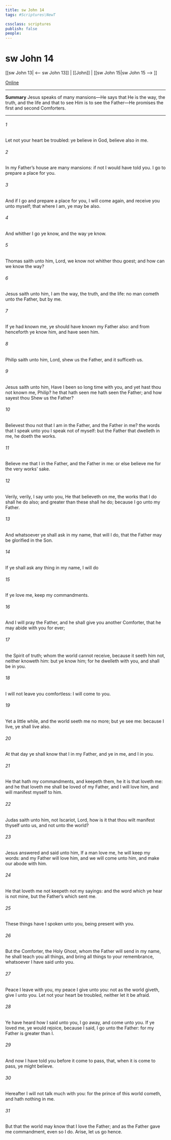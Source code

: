 ```yaml
---
title: sw John 14
tags: #Scriptures\NewT

cssclass: scriptures
publish: false
people:
---
```


# sw John 14
[[sw John 13| <-- sw John 13]] | [[John]] | [[sw John 15|sw John 15 --> ]]

[Online](https://churchofjesuschrist.org/study/scriptures/nt/john/14?lang=eng)

---
__Summary__
Jesus speaks of many mansions—He says that He is the way, the truth, and the life and that to see Him is to see the Father—He promises the first and second Comforters.

---
###### 1 
Let not your heart be troubled: ye believe in God, believe also in me.

###### 2 
In my Father’s house are many mansions: if  not  I would have told you. I go to prepare a place for you.

###### 3 
And if I go and prepare a place for you, I will come again, and receive you unto myself; that where I am,  ye may be also.

###### 4 
And whither I go ye know, and the way ye know.

###### 5 
Thomas saith unto him, Lord, we know not whither thou goest; and how can we know the way?

###### 6 
Jesus saith unto him, I am the way, the truth, and the life: no man cometh unto the Father, but by me.

###### 7 
If ye had known me, ye should have known my Father also: and from henceforth ye know him, and have seen him.

###### 8 
Philip saith unto him, Lord, shew us the Father, and it sufficeth us.

###### 9 
Jesus saith unto him, Have I been so long time with you, and yet hast thou not known me, Philip? he that hath seen me hath seen the Father; and how sayest thou  Shew us the Father?

###### 10 
Believest thou not that I am in the Father, and the Father in me? the words that I speak unto you I speak not of myself: but the Father that dwelleth in me, he doeth the works.

###### 11 
Believe me that I  in the Father, and the Father in me: or else believe me for the very works’ sake.

###### 12 
Verily, verily, I say unto you, He that believeth on me, the works that I do shall he do also; and greater  than these shall he do; because I go unto my Father.

###### 13 
And whatsoever ye shall ask in my name, that will I do, that the Father may be glorified in the Son.

###### 14 
If ye shall ask any thing in my name, I will do 

###### 15 
If ye love me, keep my commandments.

###### 16 
And I will pray the Father, and he shall give you another Comforter, that he may abide with you for ever;

###### 17 
 the Spirit of truth; whom the world cannot receive, because it seeth him not, neither knoweth him: but ye know him; for he dwelleth with you, and shall be in you.

###### 18 
I will not leave you comfortless: I will come to you.

###### 19 
Yet a little while, and the world seeth me no more; but ye see me: because I live, ye shall live also.

###### 20 
At that day ye shall know that I  in my Father, and ye in me, and I in you.

###### 21 
He that hath my commandments, and keepeth them, he it is that loveth me: and he that loveth me shall be loved of my Father, and I will love him, and will manifest myself to him.

###### 22 
Judas saith unto him, not Iscariot, Lord, how is it that thou wilt manifest thyself unto us, and not unto the world?

###### 23 
Jesus answered and said unto him, If a man love me, he will keep my words: and my Father will love him, and we will come unto him, and make our abode with him.

###### 24 
He that loveth me not keepeth not my sayings: and the word which ye hear is not mine, but the Father’s which sent me.

###### 25 
These things have I spoken unto you, being  present with you.

###### 26 
But the Comforter,  the Holy Ghost, whom the Father will send in my name, he shall teach you all things, and bring all things to your remembrance, whatsoever I have said unto you.

###### 27 
Peace I leave with you, my peace I give unto you: not as the world giveth, give I unto you. Let not your heart be troubled, neither let it be afraid.

###### 28 
Ye have heard how I said unto you, I go away, and come  unto you. If ye loved me, ye would rejoice, because I said, I go unto the Father: for my Father is greater than I.

###### 29 
And now I have told you before it come to pass, that, when it is come to pass, ye might believe.

###### 30 
Hereafter I will not talk much with you: for the prince of this world cometh, and hath nothing in me.

###### 31 
But that the world may know that I love the Father; and as the Father gave me commandment, even so I do. Arise, let us go hence.

